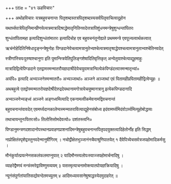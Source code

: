 +++
title = "४१ ऊहविचारः"

+++
अथोहविचारः यत्रबहुवचनान्तः पितृशब्दस्तत्रपितृशब्दस्यसर्वपितृवाचित्वादूहोन

यथार्घ्यपात्रेपितृनिमान्प्रीणयेत्यत्रमात्रादिश्राद्धेमातृनितिनवदेत्तत्रापिशुंधनमन्त्रेषुशुन्धन्तांपितरः

शुन्धंतांपितामहा इत्यादिशुन्धंतांमातरः इत्यादिचोह एव बहुवचनंतुनोह्यते प्रथममन्त्रे एवपूज्यत्वार्थकत्वात्

ऋचंनोहेदितिनिषेधादृङ्नन्त्रेषुनोहः पिण्डदानेयेचत्वामत्रानुतेभ्यश्चेत्यत्रमातृश्राद्धेयश्चत्वामत्रानुताभ्यश्चेतिनवदेत्

स्त्रीणांस्त्रियःपुरुषाश्चानुगा इति पुमान्स्त्रियेतिपुलिङ्गशेषादितिवृत्तिकृत् अन्येतुयाश्चेत्याद्यूहमाहुः

मात्रादिद्वित्वेपिण्डदाने एतद्वामस्मन्मातरौयज्ञदाश्रीदेयेचयुवामत्रान्वित्येकंपिण्डंदत्त्वास्मन्मातृभ्यां०

अयंपि० इत्यादि अभ्यञ्जनेस्मन्मातरौ० अभ्यञ्जाथां० अञ्जने अञ्जाथां एवं पितामहीप्रपितामहीद्वित्वेप्यूहः ॥

अथबहुत्वे एतद्वोस्मन्मातरोयज्ञदेश्रीदेरुद्रदेयथानामगोत्रायेचयुष्मानत्रानु इत्येकपिण्डदानादि

अभ्यञ्जनेभ्यङ्ध्वं अञ्जने अङ्गध्वमित्यादि एकनामत्वीकमेवनामद्विवचनान्तं

बहुवचनान्तंवावदेत् एवमर्घ्यदानकालेप्यस्मन्मातरावित्याद्यूहेनसंबोध्य इदंवामर्घ्यमिदंवोऽर्घ्यमित्यूहोबोद्धव्यः

तथाचायन्तुनःपितरःसो० तिलोसिसोमदेवत्यो० उशंतस्त्वनि०

पिण्डानुमन्त्रणदशादानोपस्थानप्रवाहणप्राशनादिमन्त्रेषुबहुवचनान्तपितृपदयुक्तत्वादिहेतोर्नोह इति सिद्धम्

नाप्रोक्षितंस्पृशेद्वस्तुनवदेन्मानुषींगिरम् । नचोद्वीक्षेतभुञ्जानंनचैवाश्रूणिपातयेत् १ दैवेपित्र्येचसर्वत्रजपहोमादिकर्मसु ।

मौनंकुर्यात्प्रयत्नेनसकलंफलमाप्नुयात् २ यादिमौनस्यलोपःस्याज्जपहोमार्चनादिषु ।

व्याहरेद्वैष्णवं मन्त्रंस्मरेद्वाविष्णुमव्ययम् ३ यसस्मृत्याचनामोक्त्यातपोयज्ञक्रियादिषु ।

न्यूनंसंपूर्णतांयातिसद्योवन्देतमच्युतम् ४ आदिमध्यावसानेषुश्राद्धस्येदमुदाहरेत् ॥
